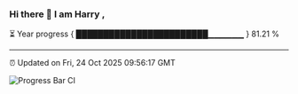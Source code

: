 ### Hi there 👋 I am Harry , 

⏳ Year progress { ████████████████████████▁▁▁▁▁▁ } 81.21 %

---

⏰ Updated on Fri, 24 Oct 2025 09:56:17 GMT

![Progress Bar CI](https://github.com/duykhang68/duykhang68/workflows/Progress%20Bar%20CI/badge.svg)

